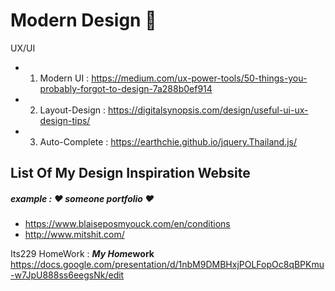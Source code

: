 # Modern Design :memo: 

UX/UI

- 1. Modern UI : https://medium.com/ux-power-tools/50-things-you-probably-forgot-to-design-7a288b0ef914
- 2. Layout-Design : https://digitalsynopsis.com/design/useful-ui-ux-design-tips/
- 3. Auto-Complete : https://earthchie.github.io/jquery.Thailand.js/


List Of My Design Inspiration Website
- 


##### example : :heart: *someone portfolio* :heart:   
- https://www.blaiseposmyouck.com/en/conditions
- http://www.mitshit.com/

Its229 HomeWork : ***My Home*work**
https://docs.google.com/presentation/d/1nbM9DMBHxjPOLFopOc8qBPKmu-w7JpU888ss6eegsNk/edit


